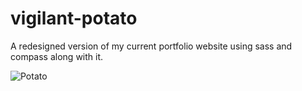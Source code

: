 # vigilant-potato
A redesigned version of my current portfolio website using sass and compass along with it.

![Potato](https://68.media.tumblr.com/1b4a14c1513fda41ab9ff8d460a38bc6/tumblr_n27ushFzOa1tq4r2vo1_500.gif)
